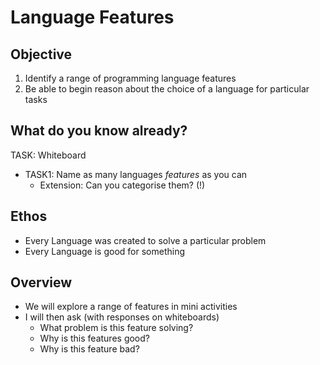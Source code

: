 Language Features
=================


Objective
---------
1. Identify a range of programming language features
2. Be able to begin reason about the choice of a language for particular tasks


What do you know already?
-------------------------

TASK: Whiteboard
* TASK1: Name as many languages _features_ as you can
    * Extension: Can you categorise them? (!)


Ethos
-----

* Every Language was created to solve a particular problem
* Every Language is good for something


Overview
--------

* We will explore a range of features in mini activities
* I will then ask (with responses on whiteboards)
    * What problem is this feature solving?
    * Why is this features good?
    * Why is this feature bad?

